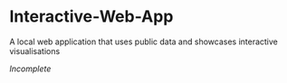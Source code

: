 # Interactive-Web-App
A local web application that uses public data and showcases interactive visualisations


*Incomplete*
